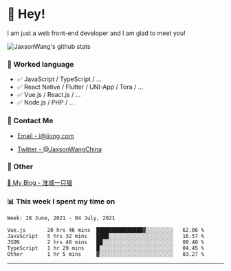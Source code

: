# 👋 Hey!

I am just a web front-end developer and I am glad to meet you!

![JaxsonWang's github stats](https://github-readme-stats.vercel.app/api?username=JaxsonWang&&show_icons=true&&title_color=1abc9c&&icon_color=1abc9c)


### 📝 Worked language

- ✅ JavaScript / TypeScript / ...
- ✅ React Native / Flutter / UNI-App / Tora / ...
- ✅ Vue.js / React.js / ...
- ✅ Node.js / PHP / ...

### 📮 Contact Me

- [Email - i@iiong.com](mailto:i@iiong.com)

- [Twitter - @JaxsonWangChina](https://twitter.com/JaxsonWangChina)

### 🤪 Other

[📌 My Blog - 淮城一只猫](https://iiong.com)

### 📊 This week I spent my time on

<!--START_SECTION:waka-->
```text
Week: 28 June, 2021 - 04 July, 2021

Vue.js       20 hrs 46 mins  ███████████████▓░░░░░░░░░   62.06 % 
JavaScript   5 hrs 32 mins   ████░░░░░░░░░░░░░░░░░░░░░   16.57 % 
JSON         2 hrs 48 mins   ██░░░░░░░░░░░░░░░░░░░░░░░   08.40 % 
TypeScript   1 hr 29 mins    █░░░░░░░░░░░░░░░░░░░░░░░░   04.45 % 
Other        1 hr 5 mins     ▓░░░░░░░░░░░░░░░░░░░░░░░░   03.27 % 
```
<!--END_SECTION:waka-->

---
